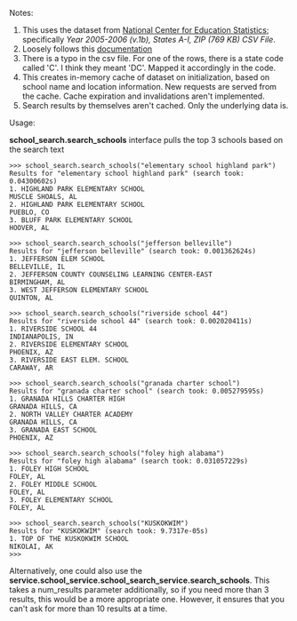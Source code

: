 Notes:
1. This uses the dataset from [National Center for Education Statistics](https://nces.ed.gov/ccd/CCDLocaleCode.asp); specifically _Year 2005-2006 (v.1b), States A-I, ZIP (769 KB) CSV File_.
2. Loosely follows this [documentation](https://nces.ed.gov/ccd/pdf/sl051bgen.pdf) 
3. There is a typo in the csv file. For one of the rows, there is a state code called 'C'. I think they meant 'DC'. Mapped it accordingly in the code.
4. This creates in-memory cache of dataset on initialization, based on school name and location information. New requests are served from the cache. Cache expiration and invalidations aren't implemented.
5. Search results by themselves aren't cached. Only the underlying data is.  


Usage:

**school_search.search_schools** interface pulls the top 3 schools based on the search text
```
>>> school_search.search_schools("elementary school highland park")
Results for "elementary school highland park" (search took: 0.04300602s)
1. HIGHLAND PARK ELEMENTARY SCHOOL
MUSCLE SHOALS, AL
2. HIGHLAND PARK ELEMENTARY SCHOOL
PUEBLO, CO
3. BLUFF PARK ELEMENTARY SCHOOL
HOOVER, AL
```
```
>>> school_search.search_schools("jefferson belleville")
Results for "jefferson belleville" (search took: 0.001362624s)
1. JEFFERSON ELEM SCHOOL
BELLEVILLE, IL
2. JEFFERSON COUNTY COUNSELING LEARNING CENTER-EAST
BIRMINGHAM, AL
3. WEST JEFFERSON ELEMENTARY SCHOOL
QUINTON, AL
```
```
>>> school_search.search_schools("riverside school 44")
Results for "riverside school 44" (search took: 0.002020411s)
1. RIVERSIDE SCHOOL 44
INDIANAPOLIS, IN
2. RIVERSIDE ELEMENTARY SCHOOL
PHOENIX, AZ
3. RIVERSIDE EAST ELEM. SCHOOL
CARAWAY, AR
```
```
>>> school_search.search_schools("granada charter school")
Results for "granada charter school" (search took: 0.005279595s)
1. GRANADA HILLS CHARTER HIGH
GRANADA HILLS, CA
2. NORTH VALLEY CHARTER ACADEMY
GRANADA HILLS, CA
3. GRANADA EAST SCHOOL
PHOENIX, AZ
```
```
>>> school_search.search_schools("foley high alabama")
Results for "foley high alabama" (search took: 0.031057229s)
1. FOLEY HIGH SCHOOL
FOLEY, AL
2. FOLEY MIDDLE SCHOOL
FOLEY, AL
3. FOLEY ELEMENTARY SCHOOL
FOLEY, AL
```
```
>>> school_search.search_schools("KUSKOKWIM")
Results for "KUSKOKWIM" (search took: 9.7317e-05s)
1. TOP OF THE KUSKOKWIM SCHOOL
NIKOLAI, AK
>>> 
```

Alternatively, one could also use the **service.school_service.school_search_service.search_schools**. This takes a num_results parameter additionally, so if you need more than 3 results, this would be a more appropriate one. However, it ensures that you can't ask for more than 10 results at a time.

